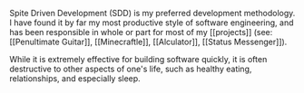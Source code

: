 Spite Driven Development (SDD) is my preferred development methodology.  I have found it by far my most productive style of software engineering, and has been responsible in whole or part for most of my [[projects]] (see: [[Penultimate Guitar]], [[Minecraftle]], [[Alculator]], [[Status Messenger]]).

While it is extremely effective for building software quickly, it is often destructive to other aspects of one's life, such as healthy eating, relationships, and especially sleep.